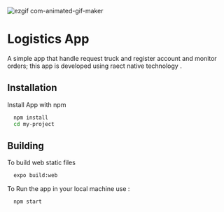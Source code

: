 
![ezgif com-animated-gif-maker](https://github.com/user-attachments/assets/99e26ace-ccf1-4f64-8c44-68d0cd153be4)


# Logistics App

A simple app that handle request truck and register account and monitor orders; this app is developed using raect native technology .



## Installation

Install App with npm

```bash
  npm install 
  cd my-project
```
    
## Building

To build web static files

```bash
  expo build:web
```
To Run the app in your local machine use :

```bash
  npm start
```

